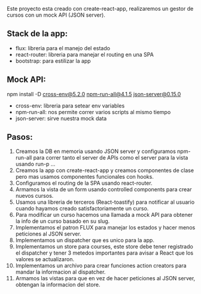 Este proyecto esta creado con create-react-app, realizaremos un gestor de cursos con un mock API (JSON server).

## Stack de la app:

- flux: libreria para el manejo del estado
- react-router: libreria para manejar el routing en una SPA
- bootstrap: para estilizar la app

## Mock API:

npm install -D cross-env@5.2.0 npm-run-all@4.1.5 json-server@0.15.0

- cross-env: libreria para setear env variables
- npm-run-all: nos permite correr varios scripts al mismo tiempo
- json-server: sirve nuestra mock data

## Pasos:

1. Creamos la DB en memoria usando JSON server y configuramos npm-run-all para correr tanto el server de APIs como el server para la vista usando run-p ...
2. Creamos la app con create-react-app y creamos componentes de clase pero mas usamos componentes funcionales con hooks.
3. Configuramos el routing de la SPA usando react-router.
4. Armamos la vista de un form usando controlled components para crear nuevos cursos.
5. Usamos una libreria de terceros (React-toastify) para notificar al usuario cuando hayamos creado satisfactoriamente un curso.
6. Para modificar un curso hacemos una llamada a mock API para obtener la info de un curso basado en su slug.
7. Implementamos el patron FLUX para manejar los estados y hacer menos peticiones al JSON server.
8. Implementamos un dispatcher que es unico para la app.
9. Implementamos un store para courses, este store debe tener registrado el dispatcher y tener 3 metedos importantes para avisar a React que los valores se actualizaron.
10. Implementamos un archivo para crear funciones action creators para mandar la informacion al dispatcher.
11. Armamos las vistas para que en vez de hacer peticiones al JSON server, obtengan la informacion del store.
